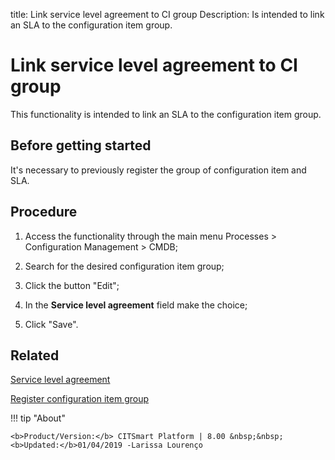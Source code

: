 title: Link service level agreement to CI group
Description: Is intended to link an SLA to the configuration item group.
# Link service level agreement to CI group

This functionality is intended to link an SLA to the configuration item group.

Before getting started
--------------------------

It's necessary to previously register the group of configuration item and SLA.

Procedure
-------------

1.  Access the functionality through the main menu Processes \> Configuration
    Management \> CMDB;

2.  Search for the desired configuration item group;

3.  Click the button "Edit";

4.  In the **Service level agreement** field make the choice;

5.  Click "Save".

Related
-----------

[Service level agreement](/en-us/citsmart-platform-8/processes/service-level/use/service-level-agreement.html)

[Register configuration item group](/en-us/citsmart-platform-8/processes/configuration/configuration/register-configuration-item-group.html)

!!! tip "About"

    <b>Product/Version:</b> CITSmart Platform | 8.00 &nbsp;&nbsp;
    <b>Updated:</b>01/04/2019 -Larissa Lourenço
